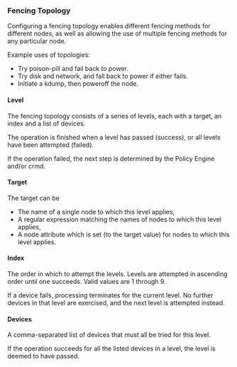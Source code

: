 ### Fencing Topology

Configuring a fencing topology enables different fencing methods for
different nodes, as well as allowing the use of multiple fencing
methods for any particular node.

Example uses of topologies:

* Try poison-pill and fail back to power.
* Try disk and network, and fall back to power if either fails.
* Initiate a kdump, then poweroff the node.

#### Level

The fencing topology consists of a series of levels,
each with a target, an index and a list of devices.

The operation is finished when a level has passed (success), or all
levels have been attempted (failed).

If the operation failed, the next step is determined by the Policy
Engine and/or crmd.

#### Target

The target can be

* The name of a single node to which this level applies,
* A regular expression matching the names of nodes to which this level applies,
* A node attribute which is set (to the target value) for nodes to which this level applies.

#### Index

The order in which to attempt the levels.
Levels are attempted in ascending order until one succeeds.
Valid values are 1 through 9.

If a device fails, processing terminates for the current level. No
further devices in that level are exercised, and the next level is
attempted instead.

#### Devices

A comma-separated list of devices that must all be tried for this level.

If the operation succeeds for all the listed devices in a level, the
level is deemed to have passed.

